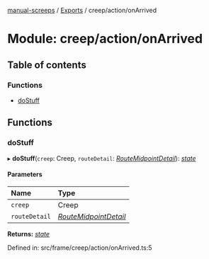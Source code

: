 [manual-screeps](../README.md) / [Exports](../modules.md) / creep/action/onArrived

# Module: creep/action/onArrived

## Table of contents

### Functions

- [doStuff](creep_action_onarrived.md#dostuff)

## Functions

### doStuff

▸ **doStuff**(`creep`: Creep, `routeDetail`: [*RouteMidpointDetail*](../interfaces/creep_routeplan_type.routemidpointdetail.md)): [*state*](creep_action.md#state)

#### Parameters

| Name | Type |
| :------ | :------ |
| `creep` | Creep |
| `routeDetail` | [*RouteMidpointDetail*](../interfaces/creep_routeplan_type.routemidpointdetail.md) |

**Returns:** [*state*](creep_action.md#state)

Defined in: src/frame/creep/action/onArrived.ts:5

